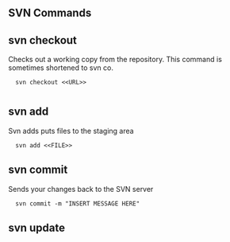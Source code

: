 ## SVN Commands

## svn checkout
Checks out a working copy from the repository. This command is sometimes shortened to svn co.
 
```linux
  svn checkout <<URL>>
```   
#
  
## svn add
Svn adds puts files to the staging area

```linux
  svn add <<FILE>>
```   



## svn commit
Sends your changes back to the SVN server

```linux
  svn commit -m "INSERT MESSAGE HERE"
```   



## svn update
